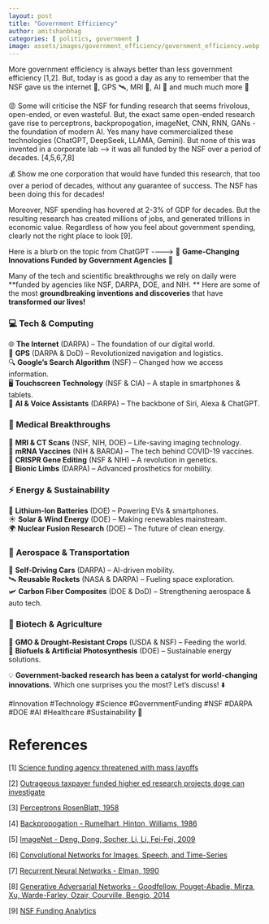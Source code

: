 ```yaml
---
layout: post
title: "Government Efficiency"
author: amitshanbhag
categories: [ politics, government ]
image: assets/images/government_efficiency/government_efficiency.webp
---
```


More government efficiency is always better than less government efficiency [1,2]. But, today is as good a day as any to
remember that the NSF gave us the internet 🛜, GPS 🛰️, MRI 🩻, AI 🤖 and much much more 🙏

😡 Some will criticise the NSF for funding research that seems frivolous, open-ended, or even wasteful. But, the exact same
open-ended research gave rise to perceptrons, backpropogation, imageNet, CNN, RNN, GANs - the foundation of modern AI. Yes 
many have commercialized these technologies (ChatGPT, DeepSeek, LLAMA, Gemini). But none of this was invented in a 
corporate lab --> it was all funded by the NSF over a period of decades. [4,5,6,7,8]

💰 Show me one corporation that would have funded this research, that too over a period of decades, without any guarantee of
success. The NSF has been doing this for decades!

Moreover, NSF spending has hovered at 2-3% of GDP for decades. But the resulting research has created millions of jobs,
and generated trillions in economic value. Regardless of how you feel about government spending, clearly not the right
place to look [9].


Here is a blurb on the topic from ChatGPT ---->
🚀 **Game-Changing Innovations Funded by Government Agencies** 🚀

Many of the tech and scientific breakthroughs we rely on daily were **funded by agencies like NSF, DARPA, DOE, and NIH.
** Here are some of the most **groundbreaking inventions and discoveries** that have **transformed our lives!**

### **💻 Tech & Computing**

🌐 **The Internet** (DARPA) – The foundation of our digital world.  
📡 **GPS** (DARPA & DoD) – Revolutionized navigation and logistics.  
🔍 **Google’s Search Algorithm** (NSF) – Changed how we access information.  
🖥 **Touchscreen Technology** (NSF & CIA) – A staple in smartphones & tablets.  
🤖 **AI & Voice Assistants** (DARPA) – The backbone of Siri, Alexa & ChatGPT.

### **🏥 Medical Breakthroughs**

🧲 **MRI & CT Scans** (NSF, NIH, DOE) – Life-saving imaging technology.  
💉 **mRNA Vaccines** (NIH & BARDA) – The tech behind COVID-19 vaccines.  
🧬 **CRISPR Gene Editing** (NSF & NIH) – A revolution in genetics.  
🦾 **Bionic Limbs** (DARPA) – Advanced prosthetics for mobility.

### **⚡ Energy & Sustainability**

🔋 **Lithium-Ion Batteries** (DOE) – Powering EVs & smartphones.  
☀️ **Solar & Wind Energy** (DOE) – Making renewables mainstream.  
🌍 **Nuclear Fusion Research** (DOE) – The future of clean energy.

### **🚀 Aerospace & Transportation**

🚗 **Self-Driving Cars** (DARPA) – AI-driven mobility.  
🛰 **Reusable Rockets** (NASA & DARPA) – Fueling space exploration.  
🛩 **Carbon Fiber Composites** (DOE & DoD) – Strengthening aerospace & auto tech.

### **🌱 Biotech & Agriculture**

🌾 **GMO & Drought-Resistant Crops** (USDA & NSF) – Feeding the world.  
🔬 **Biofuels & Artificial Photosynthesis** (DOE) – Sustainable energy solutions.

💡 **Government-backed research has been a catalyst for world-changing innovations.** Which one surprises you the most?
Let’s discuss! ⬇️

#Innovation #Technology #Science #GovernmentFunding #NSF #DARPA #DOE #AI #Healthcare #Sustainability 🚀

# References

[1] [Science funding agency threatened with mass layoffs](https://www.politico.com/news/2025/02/04/science-funding-agency-layoffs-threat-00202426)

[2] [Outrageous taxpayer funded higher ed research projects doge can investigate](https://www.campusreform.org/article/sturge-10-outrageous-taxpayer-funded-higher-ed-research-projects-doge-can-investigate/26949)

[3] [Perceptrons RosenBlatt, 1958 ](https://www.ling.upenn.edu/courses/cogs501/Rosenblatt1958.pdf)

[4] [Backpropogation - Rumelhart, Hinton, Williams, 1986](https://www.nature.com/articles/323533a0)

[5] [ImageNet - Deng, Dong, Socher, Li, Li, Fei-Fei, 2009](https://www.cs.stanford.edu/people/karpathy/deepimagesent/)

[6] [Convolutional Networks for Images, Speech, and Time-Series](https://www.researchgate.net/publication/2453996_Convolutional_Networks_for_Images_Speech_and_Time-Series)

[7] [Recurrent Neural Networks - Elman, 1990](https://crl.ucsd.edu/~elman/Papers/fsit.pdf)

[8] [Generative Adversarial Networks - Goodfellow, Pouget-Abadie, Mirza, Xu, Warde-Farley, Ozair, Courville, Bengio, 2014](https://arxiv.org/abs/1406.2661)

[9] [NSF Funding Analytics](https://ncses.nsf.gov/pubs/nsf24317)
